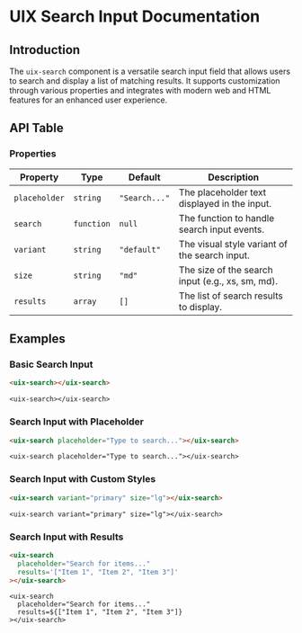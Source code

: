 # UIX Search Input Documentation

## Introduction

The `uix-search` component is a versatile search input field that allows users to search and display a list of matching results. It supports customization through various properties and integrates with modern web and HTML features for an enhanced user experience.

## API Table

### Properties

| Property     | Type       | Default      | Description                                      |
|--------------|------------|--------------|--------------------------------------------------|
| `placeholder`| `string`   | `"Search..."`| The placeholder text displayed in the input.     |
| `search`     | `function` | `null`       | The function to handle search input events.      |
| `variant`    | `string`   | `"default"`  | The visual style variant of the search input.    |
| `size`       | `string`   | `"md"`       | The size of the search input (e.g., xs, sm, md). |
| `results`    | `array`    | `[]`         | The list of search results to display.           |

## Examples

### Basic Search Input
```html
<uix-search></uix-search>
```
```code
<uix-search></uix-search>
```

### Search Input with Placeholder
```html
<uix-search placeholder="Type to search..."></uix-search>
```
```code
<uix-search placeholder="Type to search..."></uix-search>
```

### Search Input with Custom Styles
```html
<uix-search variant="primary" size="lg"></uix-search>
```
```code
<uix-search variant="primary" size="lg"></uix-search>
```

### Search Input with Results
```html
<uix-search 
  placeholder="Search for items..." 
  results='["Item 1", "Item 2", "Item 3"]'
></uix-search>
```
```code
<uix-search 
  placeholder="Search for items..." 
  results=${["Item 1", "Item 2", "Item 3"]}
></uix-search>
```
